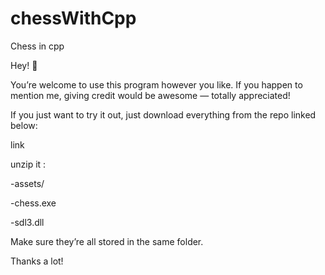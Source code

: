 # chessWithCpp
Chess in cpp 


Hey! 👋

You’re welcome to use this program however you like.
If you happen to mention me, giving credit would be awesome — totally appreciated! 

If you just want to try it out, just download  everything from the repo linked below:

link

unzip it :

-assets/

-chess.exe

-sdl3.dll

Make sure they’re all stored in the same folder.

Thanks a lot!


